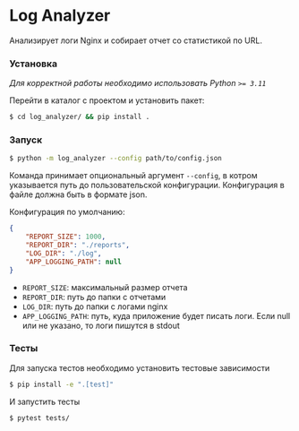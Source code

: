 # Log Analyzer
Анализирует логи Nginx и собирает отчет со статистикой по URL.

### Установка
*Для корректной работы необходимо использовать Python `>= 3.11`*

Перейти в каталог с проектом и установить пакет:
```bash
$ cd log_analyzer/ && pip install .
```

### Запуск
```bash
$ python -m log_analyzer --config path/to/config.json
```
Команда принимает опциональный аргумент `--config`, в котром указывается путь до пользовательской конфигурации. Конфигурация в файле должна быть в формате json. 

Конфигурация по умолчанию:
```json
{
    "REPORT_SIZE": 1000,
    "REPORT_DIR": "./reports",
    "LOG_DIR": "./log",
    "APP_LOGGING_PATH": null
}
```
- `REPORT_SIZE`: максимальный размер отчета
- `REPORT_DIR`: путь до папки с отчетами
- `LOG_DIR`: путь до папки с логами nginx
- `APP_LOGGING_PATH`: путь, куда приложение будет писать логи. Если null или не указано, то логи пишутся в stdout

### Тесты
Для запуска тестов необходимо установить тестовые зависимости
```bash
$ pip install -e ".[test]"
```
И запустить тесты
```bash
$ pytest tests/
```
